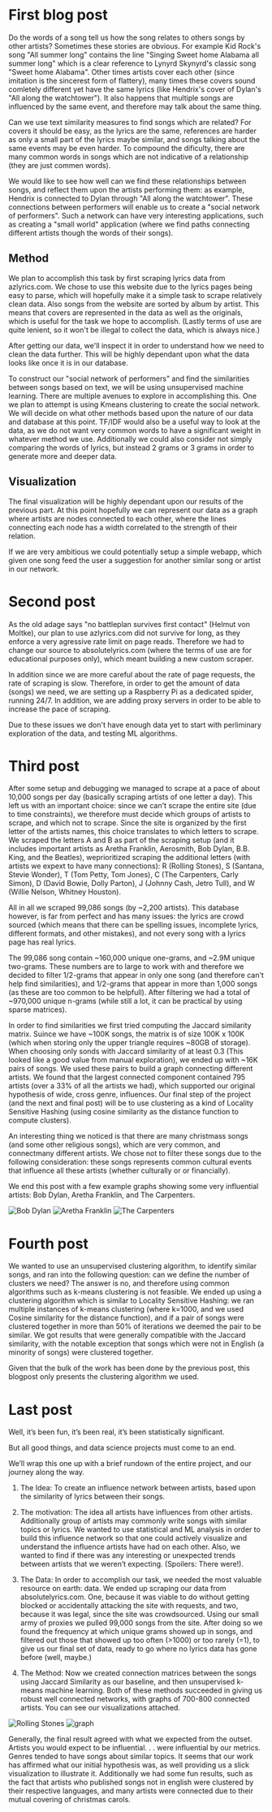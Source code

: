 # First blog post

Do the words of a song tell us how the song relates to others songs by other artists?
Sometimes these stories are obvious. For example Kid Rock's song "All summer long" contains the line "Singing Sweet home Alabama all summer long" which is a clear reference to Lynyrd Skynyrd's classic song "Sweet home Alabama".
Other times artists cover each other (since imitation is the sincerest form of flattery), many times these covers sound comletely different yet have the same lyrics (like Hendrix's cover of Dylan's "All along the watchtower").
It also happens that multiple songs are influenced by the same event, and therefore may talk about the same thing.

Can we use text similarity measures to find songs which are related? For covers it should be easy, as the lyrics are the same, references are harder as only a small part of the lyrics maybe similar, and songs talking about the same events may be even harder.
To compound the dificulty, there are many common words in songs which are not indicative of a relationship (they are just commen words).

We would like to see how well can we find these relationships between songs, and reflect them upon the artists performing them: as example, Hendrix is connected to Dylan through "All along the watchtower". 
These connections between performers will enable us to create a "social network of performers". Such a network can have very interesting applications, such as creating a "small world" application (where we find paths connecting different artists though the words of their songs).

## Method
We plan to accomplish this task by first scraping lyrics data from azlyrics.com. We chose to use this website due to the lyrics pages being easy to parse, which will hopefully make it a simple task to scrape relatively clean data. Also songs from the website are sorted by album by artist. This means that covers are represented in the data as well as the originals, which is useful for the task we hope to accomplish. (Lastly terms of use are quite lenient, so it won't be illegal to collect the data, which is always nice.) 

After getting our data, we'll inspect it in order to understand how we need to clean the data further. This will be highly dependant upon what the data looks like once it is in our database.

To construct our "social network of performers" and find the similarities between songs based on text, we will be using unsupervised machine learning. There are multiple avenues to explore in accomplishing this. One we plan to attempt is using Kmeans clustering to create the social network. We will decide on what other methods based upon the nature of our data and database at this point. TF/IDF would also be a useful way to look at the data, as we do not want very common words to have a significant weight in whatever method we use. Additionally we could also consider not simply comparing the words of lyrics, but instead 2 grams or 3 grams in order to generate more and deeper data.

## Visualization
The final visualization will be highly dependant upon our results of the previous part. At this point hopefully we can represent our data as a graph where artists are nodes connected to each other, where the lines connecting each node has a width correlated to the strength of their relation.

If we are very ambitious we could potentially setup a simple webapp, which given one song feed the user a suggestion for another similar song or artist in our network.

# Second post

As the old adage says "no battleplan survives first contact" (Helmut von Moltke), our plan to use azlyrics.com did not survive for long, as they enforce a very agressive rate limit on page reads. Therefore we had to change our source to absolutelyrics.com (where the terms of use are for educational purposes only), which meant building a new custom scraper.

In addition since we are more careful about the rate of page requests, the rate of scraping is slow. Therefore, in order to get the amount of data (songs) we need, we are setting up a Raspberry Pi as a dedicated spider, running 24/7. In addition, we are adding proxy servers in order to be able to increase the pace of scraping.

Due to these issues we don't have enough data yet to start with perliminary exploration of the data, and testing ML algorithms.

# Third post

After some setup and debugging we managed to scrape at a pace of about 10,000 songs per day (basically scraping artists of one letter a day). This left us with an important choice: since we can't scrape the entire site (due to time constraints), we therefore must decide which groups of artists to scrape, and which not to scrape. Since the site is organized by the first letter of the artists names, this choice translates to which letters to scrape. We scraped the letters A and B as part of the scraping setup (and it includes important artists as Aretha Franklin, Aerosmith, Bob Dylan, B.B. King, and the Beatles), weprioritized scraping the additional letters (with artists we expext to have many connections): R (Rolling Stones), S (Santana, Stevie Wonder), T (Tom Petty, Tom Jones), C (The Carpenters, Carly Simon), D (David Bowie, Dolly Parton), J (Johnny Cash, Jetro Tull), and W (Willie Nelson, Whitney Houston).

All in all we scraped 99,086 songs (by ~2,200 artists). This database however, is far from perfect and has many issues: the lyrics are crowd sourced (which means that there can be spelling issues, incomplete lyrics, different formats, and other mistakes), and not every song with a lyrics page has real lyrics.

The 99,086 song contain ~160,000 unique one-grams, and ~2.9M unique two-grams. These numbers are to large to work with and therefore we decided to filter 1/2-grams that appear in only one song (and therefore can't help find similarities), and 1/2-grams that appear in more than 1,000 songs (as these are too common to be helpfull). After filtering we had a total of ~970,000 unique n-grams (while still a lot, it can be practical by using sparse matrices).

In order to find similarities we first tried computing the Jaccard similarity matrix. Suince we have ~100K songs, the matrix is of size 100K x 100K (which when storing only the upper triangle requires ~80GB of storage). When choosing only sonds with Jaccard similarity of at least 0.3 (This looked like a good value from manual exploration), we ended up with ~16K pairs of songs. We used these pairs to build a graph connecting different artists. We found that the largest connected component contained 795 artists (over a 33% of all the artists we had), which supported our original hypothesis of wide, cross genre, influences. Our final step of the project (and the next and final post) will be to use clustering as a kind of Locality Sensitive Hashing (using cosine similarity as the distance function to compute clusters). 

An interesting thing we noticed is that there are many christmass songs (and some other religious songs), which are very common, and connectmany different artists. We chose not to filter these songs due to the following consideration: these songs represents common cultural events that influence all these artists (whether culturally or or financially).

We end this post with a few example graphs showing some very influential artists: Bob Dylan, Aretha Franklin, and The Carpenters. 

![Bob Dylan](BobDylan.png)
![Aretha Franklin](ArethaFranklin.png)
![The Carpenters](TheCarpenters.png)

# Fourth post

We wanted to use an unsupervised clustering algorithm, to identify similar songs, and ran into the following question: can we define the number of clusters we need? The answer is no, and therefore using common algorithms such as k-means clustering is not feasible.
We ended up using a clustering algorithm which is similar to Locality Sensitive Hashing: we ran multiple instances of k-means clustering (where k=1000, and we used Cosine similarity for the distance function), and if a pair of songs were clustered together in more than 50% of iterations we deemed the pair to be similar.
We got results that were generally compatible with the Jaccard similarity, with the notable exception that songs which were not in English (a minority of songs) were clustered together.

Given that the bulk of the work has been done by the previous post, this blogpost only presents the clustering algorithm we used.

# Last post

Well, it’s been fun, it’s been real, it’s been statistically significant.

But all good things, and data science projects must come to an end.

We’ll wrap this one up with a brief rundown of the entire project, and our journey along the way.

1. The Idea:
To create an influence network between artists, based upon the similarity of lyrics between their songs.

2. The motivation:
	The idea all artists have influences from other artists. Additionally group of artists may commonly write songs with similar topics or lyrics. We wanted to use statistical and ML analysis in order to build this influence network so that one could actively visualize and understand the influence artists have had on each other. Also, we wanted to find if there was any interesting or unexpected trends between artists that we weren’t expecting. (Spoilers: There were!).

3. The Data:
	In order to accomplish our task, we needed the most valuable resource on earth: data. We ended up scraping our data from absolutelyrics.com. One, because it was viable to do without getting blocked or accidentally attacking the site with requests, and two, because it was legal, since the site was crowdsourced. Using our small army of proxies we pulled 99,000 songs from the site. After doing so we found the frequency at which unique grams showed up in songs, and filtered out those that showed up too often (>1000) or too rarely (=1), to give us our final set of data, ready to go where no lyrics data has gone before (well, maybe.)

4. The Method:
	Now we created connection matrices between the songs using Jaccard Similarity as our baseline, and then unsupervised k-means machine learning. Both of these methods succeeded in giving us robust well connected networks, with graphs of 700-800 connected artists. You can see our visualizations attached.

![Rolling Stones](RollingStones.png)
![graph](Viz2.png)

Generally, the final result agreed with what we expected from the outset. Artists you would expect to be influential. . . were influential by our metrics. Genres tended to have songs about similar topics. It seems that our work has affirmed what our initial hypothesis was, as well providing us a slick visualization to illustrate it. Additionally we had some fun results, such as the fact that artists who published songs not in english were clustered by their respective languages, and many artists were connected due to their mutual covering of christmas carols.
